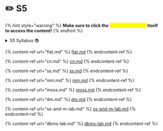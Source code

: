 # ✏️ S5

{% hint style="warning" %}
**Make sure to click the **<mark style="color:yellow;">**drop-down arrow**</mark>** itself to access the content!**
{% endhint %}

<details>

<summary>S5 Syllabus 📚</summary>

[Syllabus all subjects](https://drive.google.com/file/d/1\_LuKu1G809TPOPny4B5b9HzYbrKleczB/view?usp=drive\_link) 👈

</details>

{% content-ref url="flat.md" %}
[flat.md](flat.md)
{% endcontent-ref %}

{% content-ref url="cn.md" %}
[cn.md](cn.md)
{% endcontent-ref %}

{% content-ref url="ss.md" %}
[ss.md](ss.md)
{% endcontent-ref %}

{% content-ref url="mm.md" %}
[mm.md](mm.md)
{% endcontent-ref %}

{% content-ref url="moss.md" %}
[moss.md](moss.md)
{% endcontent-ref %}

{% content-ref url="dm.md" %}
[dm.md](dm.md)
{% endcontent-ref %}

{% content-ref url="ss-and-m-lab.md" %}
[ss-and-m-lab.md](ss-and-m-lab.md)
{% endcontent-ref %}

{% content-ref url="dbms-lab.md" %}
[dbms-lab.md](dbms-lab.md)
{% endcontent-ref %}
